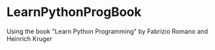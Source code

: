 # LearnPythonProgBook
Using the book "Learn Python Programming" by Fabrizio Romano and Heinrich Kruger
